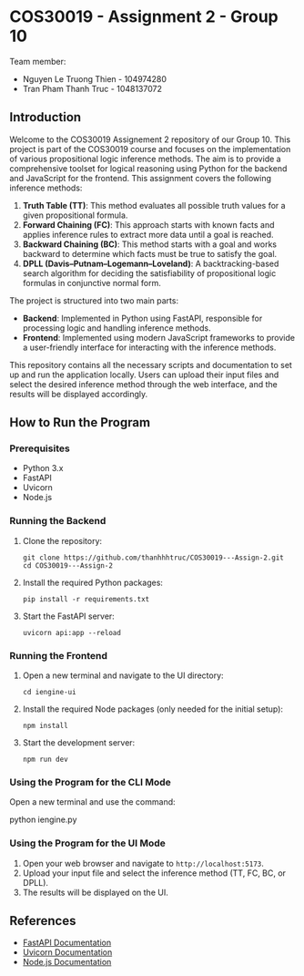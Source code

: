 # COS30019 - Assignment 2 - Group 10
Team member: 
- Nguyen Le Truong Thien - 104974280
- Tran Pham Thanh Truc - 1048137072

## Introduction
Welcome to the COS30019 Assignement 2 repository of our Group 10.
This project is part of the COS30019 course and focuses on the implementation of various propositional logic inference methods. The aim is to provide a comprehensive toolset for logical reasoning using Python for the backend and JavaScript for the frontend. This assignment covers the following inference methods:
1. **Truth Table (TT)**: This method evaluates all possible truth values for a given propositional formula.
2. **Forward Chaining (FC)**: This approach starts with known facts and applies inference rules to extract more data until a goal is reached.
3. **Backward Chaining (BC)**: This method starts with a goal and works backward to determine which facts must be true to satisfy the goal.
4. **DPLL (Davis–Putnam–Logemann–Loveland)**: A backtracking-based search algorithm for deciding the satisfiability of propositional logic formulas in conjunctive normal form.

The project is structured into two main parts:

- **Backend**: Implemented in Python using FastAPI, responsible for processing logic and handling inference methods.
- **Frontend**: Implemented using modern JavaScript frameworks to provide a user-friendly interface for interacting with the inference methods.

This repository contains all the necessary scripts and documentation to set up and run the application locally. Users can upload their input files and select the desired inference method through the web interface, and the results will be displayed accordingly. 


## How to Run the Program

### Prerequisites
- Python 3.x
- FastAPI
- Uvicorn
- Node.js
### Running the Backend
1. Clone the repository:
   ```
   git clone https://github.com/thanhhhtruc/COS30019---Assign-2.git
   cd COS30019---Assign-2
   ```

2. Install the required Python packages:
   ```
   pip install -r requirements.txt
   ```

3. Start the FastAPI server:
   ```
   uvicorn api:app --reload
   ```

### Running the Frontend
1. Open a new terminal and navigate to the UI directory:
   ```
   cd iengine-ui
   ```

2. Install the required Node packages (only needed for the initial setup):
   ```
   npm install
   ```

3. Start the development server:
   ```
   npm run dev
   ```

### Using the Program for the CLI Mode
Open a new terminal and use the command:

python iengine.py <filename> <method>

### Using the Program for the UI Mode
1. Open your web browser and navigate to `http://localhost:5173`.
2. Upload your input file and select the inference method (TT, FC, BC, or DPLL).
3. The results will be displayed on the UI.

## References
- [FastAPI Documentation](https://fastapi.tiangolo.com/)
- [Uvicorn Documentation](https://www.uvicorn.org/)
- [Node.js Documentation](https://nodejs.org/en/docs/)
